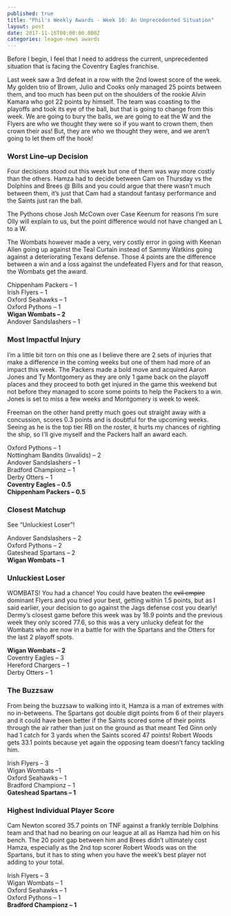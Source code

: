 ```yaml
---
published: true
title: "Phil's Weekly Awards - Week 10: An Unprecedented Situation"
layout: post
date: 2017-11-16T00:00:00.000Z
categories: league-news awards
---
```


Before I begin, I feel that I need to address the current, unprecedented situation that is facing the Coventry Eagles franchise.
 
Last week saw a 3rd defeat in a row with the 2nd lowest score of the week. My golden trio of Brown, Julio and Cooks only managed 25 points between them, and too much has been put on the shoulders of the rookie Alvin Kamara who got 22 points by himself. The team was coasting to the playoffs and took its eye of the ball, but that is going to change from this week. We are going to bury the balls, we are going to eat the W and the Flyers are who we thought they were so if you want to crown them, then crown their ass! But, they are who we thought they were, and we aren’t going to let them off the hook!

### Worst Line–up Decision 
 
Four decisions stood out this week but one of them was way more costly than the others. Hamza had to decide between Cam on Thursday vs the Dolphins and Brees @ Bills and you could argue that there wasn’t much between them, it’s just that Cam had a standout fantasy performance and the Saints just ran the ball.

The Pythons chose Josh McCown over Case Keenum for reasons I’m sure Olly will explain to us, but the point difference would not have changed an L to a W.

The Wombats however made a very, very costly error in going with Keenan Allen going up against the Teal Curtain instead of Sammy Watkins going against a deteriorating Texans defense. Those 4 points are the difference between a win and a loss against the undefeated Flyers and for that reason, the Wombats get the award.

Chippenham Packers – 1  
Irish Flyers – 1  
Oxford Seahawks – 1  
Oxford Pythons – 1  
**Wigan Wombats – 2**  
Andover Sandslashers – 1

### Most Impactful Injury 

I’m a little bit torn on this one as I believe there are 2 sets of injuries that make a difference in the coming weeks but one of them had more of an impact this week. The Packers made a bold move and acquired Aaron Jones and Ty Montgomery as they are only 1 game back on the playoff places and they proceed to both get injured in the game this weekend but not before they managed to score some points to help the Packers to a win. Jones is set to miss a few weeks and Montgomery is week to week.

Freeman on the other hand pretty much goes out straight away with a concussion, scores 0.3 points and is doubtful for the upcoming weeks. Seeing as he is the top tier RB on the roster, it hurts my chances of righting the ship, so I’ll give myself and the Packers half an award each.

Oxford Pythons – 1  
Nottingham Bandits (Invalids) – 2  
Andover Sandslashers – 1  
Bradford Championz – 1  
Derby Otters – 1  
**Coventry Eagles – 0.5  
Chippenham Packers – 0.5**

### Closest Matchup 

See “Unluckiest Loser”!

Andover Sandslashers – 2  
Oxford Pythons – 2  
Gateshead Spartans – 2  
**Wigan Wombats – 1**

### Unluckiest Loser 

WOMBATS! You had a chance! You could have beaten the ~~evil empire~~ dominant Flyers and you tried your best, getting within 1.5 points, but as I said earlier, your decision to go against the Jags defense cost you dearly! Dermy’s closest game before this week was by 18.9 points and the previous week they only scored 77.6, so this was a very unlucky defeat for the Wombats who are now in a battle for with the Spartans and the Otters for the last 2 playoff spots.

**Wigan Wombats – 2**  
Coventry Eagles – 3  
Hereford Chargers – 1  
Derby Otters – 1

### The Buzzsaw

From being the buzzsaw to walking into it, Hamza is a man of extremes with no in-betweens. The Spartans got double digit points from 6 of their players and it could have been better if the Saints scored some of their points through the air rather than just on the ground as that meant Ted Ginn only had 1 catch for 3 yards when the Saints scored 47 points! Robert Woods gets 33.1 points because yet again the opposing team doesn’t fancy tackling him.

Irish Flyers – 3  
Wigan Wombats –1  
Oxford Seahawks – 1  
Bradford Championz – 1  
**Gateshead Spartans – 1**

### Highest Individual Player Score

Cam Newton scored 35.7 points on TNF against a frankly terrible Dolphins team and that had no bearing on our league at all as Hamza had him on his bench. The 20 point gap between him and Brees didn’t ultimately cost Hamza, especially as the 2nd top scorer Robert Woods was on the Spartans, but it has to sting when you have the week’s best player not adding to your total.

Irish Flyers – 3  
Wigan Wombats – 1  
Oxford Seahawks – 1  
Oxford Pythons – 1  
**Bradford Championz – 1**